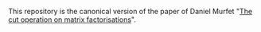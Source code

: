 This repository is the canonical version of the paper of Daniel Murfet "[The cut operation on matrix factorisations](http://arxiv.org/abs/1402.4541)".
